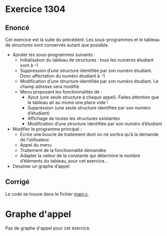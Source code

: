 # Exercice 1304

## Enoncé

Cet exercice est la suite du précédent. Les sous-programmes et le tableau de structures sont
conservés autant que possible.
- Ajouter les sous-programmes suivants :
    - Initialisation du tableau de structures : tous les numéros étudiant sont à -1
    - Suppression d’une structure identifiée par son numéro étudiant. Donc affectation du numéro étudiant à -1
    - Modification d’une structure identifiée par son numéro étudiant. Le champ adresse sera modifié.
    - Menu proposant les fonctionnalités de :
        - Ajout (une seule structure à chaque appel). Faites attention que le tableau ait au moins une place vide !
        - Suppression (une seule structure identifiée par son numéro d’étudiant)
        - Affichage de toutes les structures existantes
        - Modification d’une structure identifiée par son numéro d’étudiant
- Modifier le programme principal :
    - Ecrire une boucle de traitement dont on ne sortira qu’à la demande de l’utilisateur.
    - Appel du menu
    - Traitement de la fonctionnalité demandée
    - Adapter la valeur de la constante qui détermine le nombre d’éléments du tableau, pour cet exercice…
- Dessiner un graphe d’appel

## Corrigé

Le code se trouve dans le fichier [main.c](../code/main.c).

# Graphe d'appel

Pas de graphe d'appel pour cet exercice.